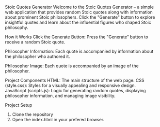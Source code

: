 Stoic Quotes Generator
Welcome to the Stoic Quotes Generator – a simple web application that provides random Stoic quotes along with information about prominent Stoic philosophers. Click the "Generate" button to explore insightful quotes and learn about the influential figures who shaped Stoic philosophy.

How it Works
Click the Generate Button: Press the "Generate" button to receive a random Stoic quote.

Philosopher Information: Each quote is accompanied by information about the philosopher who authored it.

Philosopher Image: Each quote is accompanied by an image of the philosopher.

Project Components
HTML: The main structure of the web page.
CSS (style.css): Styles for a visually appealing and responsive design.
JavaScript (scripts.js): Logic for generating random quotes, displaying philosopher information, and managing image visibility.

Project Setup

1. Clone the repository
2. Open the index.html in your prefered browser.

